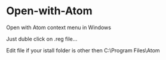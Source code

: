 Open-with-Atom
==============

Open with Atom context menu in Windows

Just duble click on .reg file...

Edit file if your istall folder is other then C:\Program Files\Atom
